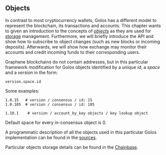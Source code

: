 Objects
-------

In contrast to most cryptocurrency wallets, Golos has a different
model to represent the blockchain, its transactions and accounts. This chapter
wants to given an introduction to the concepts of *[objects](https://github.com/GolosChain/chainbase/blob/8b83ea5b9513cdfad3380a9b043ce1e93429207e/include/chainbase/chainbase.hpp#L116)* as they are used for [storage](storage_engine.md) management. Furthermore, we will briefly introduce the API and
show how to subscribe to object changes (such as new blocks or incoming
deposits). Afterwards, we will show how exchange may monitor their accounts and
credit incoming funds to their corresponding users.

Graphene blockchains do not contain addresses, but in this particular framework modification for Golos objects identified by a unique *id*, a *space* and a *version* in the form:

    version.space.id

Some examples:

    1.0.15   # version / consensus / id: 15
    1.0.105  # version / consensus / id: 105
    
    1.10.1    # version / account_by_key objects / key lookup object 
    
Default space for every in-consensus object is 0.

A programmatic description of all the objects used in this particular Golos implementation can be found in the [sources](https://github.com/GolosChain/golos/blob/golos-v0.17.0/libraries/chain/include/golos/chain/steem_object_types.hpp). 

Particular objects storage details can be found in the [Chainbase](https://github.com/GolosChain/chainbase/blob/8b83ea5b9513cdfad3380a9b043ce1e93429207e/include/chainbase/chainbase.hpp).